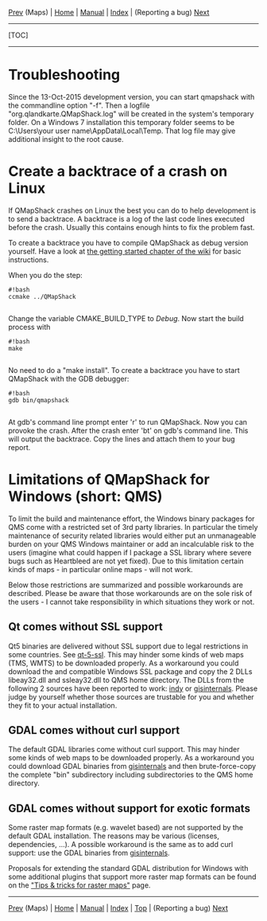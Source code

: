 [Prev](DocFaqMaps) (Maps) | [Home](Home) | [Manual](DocMain) | [Index](AxAdvIndex) | (Reporting a bug) [Next](ReportBugs)
- - -
[TOC]
- - -

# Troubleshooting

Since the 13-Oct-2015 development version, you can start qmapshack
with the commandline option "-f".
Then a logfile "org.qlandkarte.QMapShack.log" will be created in
the system's temporary folder.
On a Windows 7 installation this temporary folder seems to be
C:\Users\your user name\AppData\Local\Temp.
That log file may give additional insight to the root cause.

# Create a backtrace of a crash on Linux

If QMapShack crashes on Linux the best you can do to help development is to send a backtrace. A backtrace is a log of the last code lines executed before the crash. Usually this contains enough hints to fix the problem fast.

To create a backtrace you have to compile QMapShack as debug version yourself. Have a look at [the getting started chapter of the wiki](DocGetQMapShack) for basic instructions.

When you do the step:


```
#!bash
ccmake ../QMapShack


```

Change the variable CMAKE_BUILD_TYPE to *Debug*. Now start the build process with

```
#!bash
make


```

No need to do a "make install". To create a backtrace you have to start QMapShack with the GDB debugger:

```
#!bash
gdb bin/qmapshack


```
At gdb's command line prompt enter 'r' to run QMapShack. Now you can provoke the crash. After the crash enter 'bt' on gdb's command line. This will output the backtrace. Copy the lines and attach them to your bug report.





# Limitations of QMapShack for Windows (short: QMS)

To limit the build and maintenance effort, the Windows binary packages
for QMS come with a restricted set of 3rd party libraries.
In particular the timely maintenance of security related libraries would
either put an unmanageable burden on your QMS Windows maintainer or add
an incalculable risk to the users (imagine what could happen if I package
a SSL library where severe bugs such as Heartbleed are not yet fixed).
Due to this limitation certain kinds of maps - in particular online maps -
will not work.

Below those restrictions are summarized and  possible workarounds are
described. Please be aware that those workarounds are on the sole risk
of the users - I cannot take responsibility in which situations they work
or not.

## Qt comes without SSL support

Qt5 binaries are delivered without SSL support due to legal restrictions in
some countries. See [qt-5-ssl](http://doc.qt.io/qt-5/ssl.html).
This may hinder some kinds of web maps (TMS, WMTS) to be downloaded properly.
As a workaround you could download the and compatible Windows SSL package
and copy the 2 DLLs libeay32.dll and ssleay32.dll to QMS home directory.
The DLLs from the following 2 sources have been reported to work:
[indy](https://indy.fulgan.com/SSL/openssl-1.0.2d-x64_86-win64.zip) or
[gisinternals](http://download.gisinternals.com/sdk/downloads/release-1800-x64-gdal-1-11-mapserver-6-4.zip).
Please judge by yourself whether those sources are trustable for you and
whether they fit to your actual installation.

## GDAL comes without curl support

The default GDAL libraries come without curl support.
This may hinder some kinds of web maps to be downloaded properly.
As a workaround you could download GDAL binaries from
[gisinternals](http://download.gisinternals.com/sdk/downloads/release-1800-x64-gdal-1-11-4-mapserver-6-4-3.zip)
and then brute-force-copy the complete "bin" subdirectory including
subdirectories to the QMS home directory.

## GDAL comes without support for exotic formats

Some raster map formats (e.g. wavelet based) are not supported by the default
GDAL installation. The reasons may be various (licenses, dependencies, ...).
A possible workaround is the same as to add curl support: use the GDAL binaries
from [gisinternals](http://gisinternals.com/).

Proposals for extending the standard GDAL distribution for Windows with some additional plugins that support more raster map formats can be found
on the ["Tips & tricks for raster maps"](DocMapsTipsRasterDEM) page. 

- - -
[Prev](DocFaqMaps) (Maps) | [Home](Home) | [Manual](DocMain) | [Index](AxAdvIndex) | [Top](#) | (Reporting a bug) [Next](ReportBugs)
